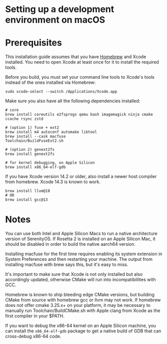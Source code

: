# Setting up a development environment on macOS

# Prerequisites

This installation guide assumes that you have [Homebrew](https://brew.sh) and Xcode installed. You need to open Xcode at least once for it to install the required tools.

Before you build, you must set your command line tools to Xcode's tools instead of the ones installed via Homebrew:

```console
sudo xcode-select --switch /Applications/Xcode.app
```

Make sure you also have all the following dependencies installed:

```console
# core
brew install coreutils e2fsprogs qemu bash imagemagick ninja cmake ccache rsync zstd

# (option 1) fuse + ext2
brew install m4 autoconf automake libtool
brew install --cask macfuse
Toolchain/BuildFuseExt2.sh

# (option 2) genext2fs
brew install genext2fs

# for kernel debugging, on Apple Silicon
brew install x86_64-elf-gdb
```

If you have Xcode version 14.2 or older, also install a newer host compiler from homebrew. Xcode 14.3 is known to work.

```console
brew install llvm@18
# OR
brew install gcc@13
```

# Notes

You can use both Intel and Apple Silicon Macs to run a native architecture version of SerenityOS.
If Rosetta 2 is installed on an Apple Silicon Mac, it should be disabled in order to build the native aarch64 version.

Installing macfuse for the first time requires enabling its system extension in System Preferences and then restarting your machine. The output from installing macfuse with brew says this, but it's easy to miss.

It's important to make sure that Xcode is not only installed but also accordingly updated, otherwise CMake will run into incompatibilities with GCC.

Homebrew is known to ship bleeding edge CMake versions, but building CMake from source with homebrew
gcc or llvm may not work. If homebrew does not offer cmake 3.25.x+ on your platform, it may be necessary
to manually run Toolchain/BuildCMake.sh with Apple clang from Xcode as the first compiler in your $PATH.

If you want to debug the x86-64 kernel on an Apple Silicon machine, you can install the `x86_64-elf-gdb`
package to get a native build of GDB that can cross-debug x86-64 code.
